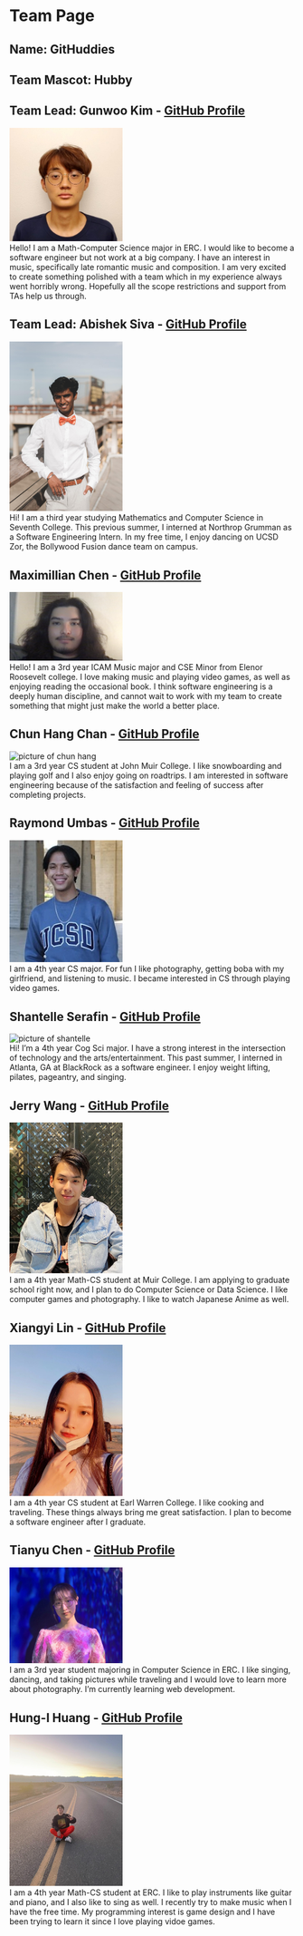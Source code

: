 # Team Page
## Name: GitHuddies
## Team Mascot: Hubby

## Team Lead: Gunwoo Kim - [GitHub Profile](https://github.com/Ereasai)
<img src="./images/gunwoo.jpg" alt="picture of gunwoo" width="200px"/><br>
Hello! I am a Math-Computer Science major in ERC. I would like to become a software engineer but not work at a big company. I have an interest in music, specifically late romantic music and composition. I am very excited to create something polished with a team which in my experience always went horribly wrong. Hopefully all the scope restrictions and support from TAs help us through.


## Team Lead: Abishek Siva - [GitHub Profile](https://github.com/abi2020)
<img src="./images/abishek.jpg" alt="picture of abishek" width="200px"/><br>
Hi! I am a third year studying Mathematics and Computer Science in Seventh College. This previous summer, I interned at Northrop Grumman as a Software Engineering Intern. In my free time, I enjoy dancing on UCSD Zor, the Bollywood Fusion dance team on campus. 

## Maximillian Chen - [GitHub Profile](https://github.com/m4xch3n)
<img src="./images/maximillian.png" alt="picture of maximillian" width="200px"/><br>
Hello! I am a 3rd year ICAM Music major and CSE Minor from Elenor Roosevelt college. I love making music and playing video games, as well as enjoying reading the occasional book. I think software engineering is a deeply human discipline, and cannot wait to work with my team to create something that might just make the world a better place.

## Chun Hang Chan - [GitHub Profile](https://github.com/hanghanghappy)
<img src="./images/chunHang.png" alt="picture of chun hang" width="200px"/><br>
I am a 3rd year CS student at John Muir College. I like snowboarding and playing golf and I also enjoy going on roadtrips. I am interested in software engineering because of the satisfaction and feeling of success after completing projects.

## Raymond Umbas - [GitHub Profile](https://github.com/raymondumbas)
<img src="./images/raymond.jpg" alt="picture of raymond" width="200px"/><br>
I am a 4th year CS major. For fun I like photography, getting boba with my girlfriend, and listening to music. I became interested in CS through playing video games.

## Shantelle Serafin - [GitHub Profile](https://github.com/shantellemeganserafin)
<img src="./images/shantelle.png" alt="picture of shantelle" width="200px"/><br>
Hi! I’m a 4th year Cog Sci major. I have a strong interest in the intersection of technology and the arts/entertainment. This past summer, I interned in Atlanta, GA at BlackRock as a software engineer. I enjoy weight lifting, pilates, pageantry, and singing.

## Jerry Wang - [GitHub Profile](https://github.com/ZiyuWang0113)
<img src="./images/jerry.jpg" alt="picture of jerry" width="200px"/><br>
I am a 4th year Math-CS student at Muir College. I am applying to graduate school right now, and I plan to do Computer Science or Data Science. I like computer games and photography. I like to watch Japanese Anime as well.

## Xiangyi Lin - [GitHub Profile](https://github.com/alina10050805)
<img src="./images/xiangyi.jpg" alt="picture of xiangyi" width="200px"/><br>
I am a 4th year CS student at Earl Warren College. I like cooking and traveling. These things always bring me great satisfaction. I plan to become a software engineer after I graduate.

## Tianyu Chen - [GitHub Profile](https://github.com/tianyuchen01)
<img src="./images/tianyu.jpg" alt="picture of tianyu" width="200px"/><br>
I am a 3rd year student majoring in Computer Science in ERC. I like singing, dancing, and taking pictures while traveling and I would love to learn more about photography. I’m currently learning web development.

## Hung-I Huang - [GitHub Profile](https://github.com/BenjaminnHuang)
<img src="./images/hung-i.jpg" alt="picture of hung-i" width="200px"/><br>
I am a 4th year Math-CS student at ERC. I like to play instruments like guitar and piano, and I also like to sing as well. I recently try to make music when I have the free time. My programming interest is game design and I have been trying to learn it since I love playing vidoe games.











